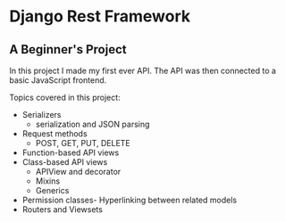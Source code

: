 # Django Rest Framework
## A Beginner's Project

In this project I made my first ever API. The API was then connected to a basic JavaScript frontend.

Topics covered in this project:
* Serializers
  * serialization and JSON parsing
* Request methods
  * POST, GET, PUT, DELETE
* Function-based API views
* Class-based API views
  * APIView and decorator
  * Mixins
  * Generics
* Permission classes- Hyperlinking between related models
* Routers and Viewsets
